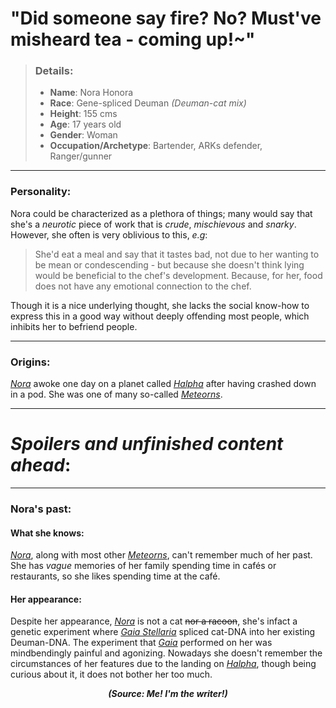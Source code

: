 
	
# "Did someone say fire? No? Must've misheard tea - coming up!~"

> ### Details:
> - **Name**: Nora Honora
> - **Race**: Gene-spliced Deuman *(Deuman-cat mix)*
> - **Height**: 155 cms 
> - **Age**: 17 years old
> - **Gender**: Woman
> - **Occupation/Archetype**: Bartender, ARKs defender, Ranger/gunner

---

### Personality:
	
Nora could be characterized as a plethora of things; many would say that she's a *neurotic* piece of work that is *crude*, *mischievous* and *snarky*. 
However, she often is very oblivious to this, *e.g*:

> She'd eat a meal and say that it tastes bad, not due to her wanting to be mean or condescending - but because she doesn't think lying would be beneficial to the chef's development. Because, for her, food does not have any emotional connection to the chef. 

Though it is a nice underlying thought, she lacks the social know-how to express this in a good way without deeply offending most people, which inhibits her to befriend people.

---

### Origins:

*[Nora](SubIndexes/Characters/Nora%20Honora.md)* awoke one day on a planet called *[Halpha](SubIndexes/Places/Halpha.md)* after having crashed down in a pod. She was one of many so-called *[Meteorns](Concepts/Meteorns.md)*. 

---

# *Spoilers and unfinished content ahead*: 
---

### Nora's past:


#### What she knows:

*[Nora](SubIndexes/Characters/Nora%20Honora.md)*, along with most other *[Meteorns](Concepts/Meteorns.md)*, can't remember much of her past. She has *vague* memories of her family spending time in cafés or restaurants, so she likes spending time at the café.

#### Her appearance:

Despite her appearance, *[Nora](SubIndexes/Characters/Nora%20Honora.md)* is not a cat ~~nor a racoon~~, she's infact a genetic experiment where *[Gaia Stellaria](SubIndexes/Characters/GaiaStellaria.md)* spliced cat-DNA into her existing Deuman-DNA. The experiment that *[Gaia](SubIndexes/Characters/GaiaStellaria.md)* performed on her was mindbendingly painful and agonizing. Nowadays she doesn't remember the circumstances of her features due to the landing on *[Halpha](SubIndexes/Places/Halpha.md)*, though being curious about it, it does not bother her too much.  



***<p align="center">(Source: <a>Me! I'm the writer!</a>) </p>***
